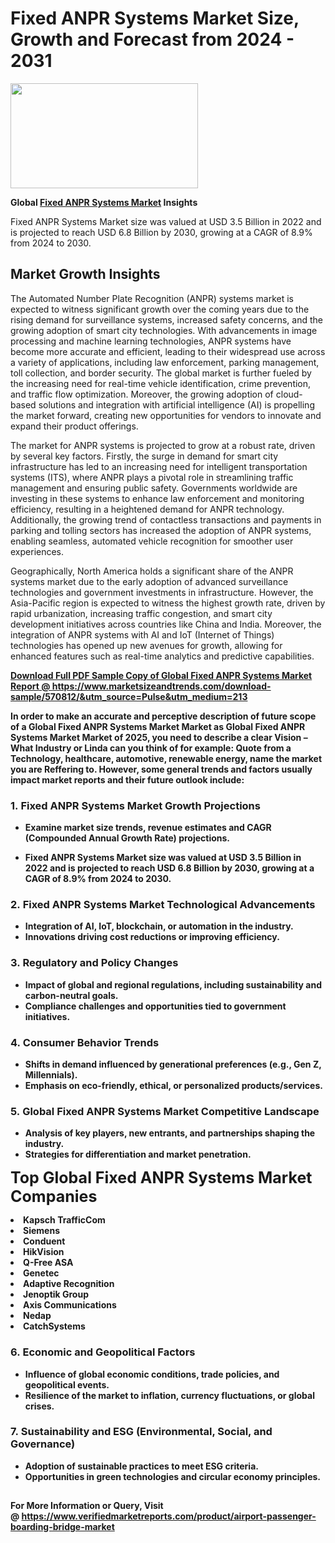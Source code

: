 <H1>Fixed ANPR Systems Market Size, Growth and Forecast from 2024 - 2031</H1><img class="aligncenter size-medium wp-image-584254" src="https://thirdeyenews.in/wp-content/uploads/2024/09/Global-Market-Research-300x168.jpeg" alt="" width="300" height="168" /><p><strong>Global&nbsp;<a href="https://www.marketsizeandtrends.com/download-sample/570812/&amp;utm_source=Pulse&amp;utm_medium=213">Fixed ANPR Systems Market</a> Insights</strong></p><p>Fixed ANPR Systems Market size was valued at USD 3.5 Billion in 2022 and is projected to reach USD 6.8 Billion by 2030, growing at a CAGR of 8.9% from 2024 to 2030.</p><p><h2>Market Growth Insights</h2> <p>The Automated Number Plate Recognition (ANPR) systems market is expected to witness significant growth over the coming years due to the rising demand for surveillance systems, increased safety concerns, and the growing adoption of smart city technologies. With advancements in image processing and machine learning technologies, ANPR systems have become more accurate and efficient, leading to their widespread use across a variety of applications, including law enforcement, parking management, toll collection, and border security. The global market is further fueled by the increasing need for real-time vehicle identification, crime prevention, and traffic flow optimization. Moreover, the growing adoption of cloud-based solutions and integration with artificial intelligence (AI) is propelling the market forward, creating new opportunities for vendors to innovate and expand their product offerings.</p> <p><strong><a href="#"></a></strong></p> <p>The market for ANPR systems is projected to grow at a robust rate, driven by several key factors. Firstly, the surge in demand for smart city infrastructure has led to an increasing need for intelligent transportation systems (ITS), where ANPR plays a pivotal role in streamlining traffic management and ensuring public safety. Governments worldwide are investing in these systems to enhance law enforcement and monitoring efficiency, resulting in a heightened demand for ANPR technology. Additionally, the growing trend of contactless transactions and payments in parking and tolling sectors has increased the adoption of ANPR systems, enabling seamless, automated vehicle recognition for smoother user experiences.</p> <p>Geographically, North America holds a significant share of the ANPR systems market due to the early adoption of advanced surveillance technologies and government investments in infrastructure. However, the Asia-Pacific region is expected to witness the highest growth rate, driven by rapid urbanization, increasing traffic congestion, and smart city development initiatives across countries like China and India. Moreover, the integration of ANPR systems with AI and IoT (Internet of Things) technologies has opened up new avenues for growth, allowing for enhanced features such as real-time analytics and predictive capabilities.</p> <p><strong><a href="#"></p><p><span class=""><strong>Download Full PDF Sample Copy of Global Fixed ANPR Systems Market Report</strong> @ <a href="https://www.marketsizeandtrends.com/download-sample/570812/&amp;utm_source=Pulse&amp;utm_medium=213" target="_blank">https://www.marketsizeandtrends.com/download-sample/570812/&amp;utm_source=Pulse&amp;utm_medium=213</a></span></p><p>In order to make an accurate and perceptive description of future scope of a Global&nbsp;Fixed ANPR Systems Market Market as Global&nbsp;Fixed ANPR Systems Market Market of 2025, you need to describe a clear Vision &ndash; What Industry or Linda can you think of for example: Quote from a Technology, healthcare, automotive, renewable energy, name the market you are Reffering to. However, some general trends and factors usually impact market reports and their future outlook include:</p><h3>1.&nbsp;<strong>Fixed ANPR Systems Market Growth Projections</strong></h3><ul><li>Examine market size trends, revenue estimates and CAGR (Compounded Annual Growth Rate) projections.</li><li><p>Fixed ANPR Systems Market size was valued at USD 3.5 Billion in 2022 and is projected to reach USD 6.8 Billion by 2030, growing at a CAGR of 8.9% from 2024 to 2030.</p></li></ul><h3>2.&nbsp;<strong>Fixed ANPR Systems Market Technological Advancements</strong></h3><ul><li>Integration of AI, IoT, blockchain, or automation in the industry.</li><li>Innovations driving cost reductions or improving efficiency.</li></ul><h3>3.&nbsp;<strong>Regulatory and Policy Changes</strong></h3><ul><li>Impact of global and regional regulations, including sustainability and carbon-neutral goals.</li><li>Compliance challenges and opportunities tied to government initiatives.</li></ul><h3>4.&nbsp;<strong>Consumer Behavior Trends</strong></h3><ul><li>Shifts in demand influenced by generational preferences (e.g., Gen Z, Millennials).</li><li>Emphasis on eco-friendly, ethical, or personalized products/services.</li></ul><h3>5.&nbsp;<strong>Global Fixed ANPR Systems Market Competitive Landscape</strong></h3><ul><li>Analysis of key players, new entrants, and partnerships shaping the industry.</li><li>Strategies for differentiation and market penetration.</li></ul><p data-pm-slice="1 1 []"><span style="color: inherit; font-family: inherit; font-size: 25px;">Top Global Fixed ANPR Systems Market Companies</span></p><div class="" data-test-id=""><p><li>Kapsch TrafficCom</li><li> Siemens</li><li> Conduent</li><li> HikVision</li><li> Q-Free ASA</li><li> Genetec</li><li> Adaptive Recognition</li><li> Jenoptik Group</li><li> Axis Communications</li><li> Nedap</li><li> CatchSystems</li></p></div><h3>6.&nbsp;<strong>Economic and Geopolitical Factors</strong></h3><ul><li>Influence of global economic conditions, trade policies, and geopolitical events.</li><li>Resilience of the market to inflation, currency fluctuations, or global crises.</li></ul><h3>7.&nbsp;<strong>Sustainability and ESG (Environmental, Social, and Governance)</strong></h3><ul><li>Adoption of sustainable practices to meet ESG criteria.</li><li>Opportunities in green technologies and circular economy principles.</li></ul><h2><strong style="font-size: 14px;">For More Information or Query, Visit @&nbsp;</strong><a style="background-color: #ffffff; font-size: 14px;" href="https://www.marketsizeandtrends.com/report/fixed-anpr-systems-market/" target="_blank">https://www.verifiedmarketreports.com/product/airport-passenger-boarding-bridge-market</a></h2>
